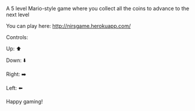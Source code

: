 


A 5 level Mario-style game where you collect all the coins to advance to the next level




You can play here: http://nirsgame.herokuapp.com/

Controls:

Up: :arrow_up:

Down: :arrow_down:

Right: :arrow_right:

Left: :arrow_left:


Happy gaming!

